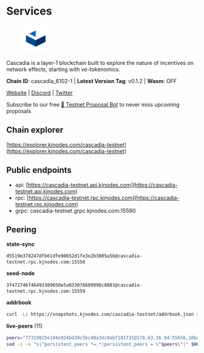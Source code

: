 # Services

<figure><img src="https://raw.githubusercontent.com/kj89/cosmos-images/main/logos/cascadia.png" alt=""><figcaption></figcaption></figure>

Cascadia is a layer-1 blockchain built to explore the  nature of incentives on network effects, starting  with ve-tokenomics.

**Chain ID**: cascadia_6102-1 | **Latest Version Tag**: v0.1.2 | **Wasm**: OFF

[Website](https://www.cascadia.foundation) | [Discord](https://discord.gg/cascadia) | [Twitter](https://twitter.com/CascadiaSystems)



Subscribe to our free [🤖 Testnet Proposal Bot](https://t.me/kjnodes_testnet_proposal_bot) to never miss upcoming proposals


## Chain explorer
[https://explorer.kjnodes.com/cascadia-testnet](https://explorer.kjnodes.com/cascadia-testnet)

## Public endpoints

* api: [https://cascadia-testnet.api.kjnodes.com](https://cascadia-testnet.api.kjnodes.com)
* rpc: [https://cascadia-testnet.rpc.kjnodes.com](https://cascadia-testnet.rpc.kjnodes.com)
* grpc: cascadia-testnet.grpc.kjnodes.com:15590

## Peering

**state-sync**

```text
d5519e378247dfb61dfe90652d1fe3e2b3005a5b@cascadia-testnet.rpc.kjnodes.com:15556
```

**seed-node**

```text
3f472746f46493309650e5a033076689996c8881@cascadia-testnet.rpc.kjnodes.com:15559
```

**addrbook**
```bash
curl -Ls https://snapshots.kjnodes.com/cascadia-testnet/addrbook.json > $HOME/.cascadiad/config/addrbook.json
```

**live-peers** (11)
```bash
peers="77319825e184e924bd30c5bcd0a3dc0abf181f31@178.63.26.94:55656,10be839bd10e61383523a0b6302b3b056c51dab9@142.132.152.46:13656,e6e3fbc13c1903ac758ce7c6fa180312b89af2e8@142.132.248.253:25656,d3e72dc135fb4534ea5a787220f040bb03394d4a@65.109.235.92:26656,d5519e378247dfb61dfe90652d1fe3e2b3005a5b@65.109.68.190:15556,21ca2712116138429aed3d72422379397c53fa86@65.109.65.248:34656,a38780ac3e28a29244df0702d3c1d61fa407db40@165.22.248.185:22056,e500ca28e37c1fcd7f7167a6fa35c90e8d0a78f5@185.182.184.191:26656,77f241dc899638b011dd7448ca7897879cb590e4@195.3.220.22:11656,5e00a5323aa21b54669be868f2d2ab1e9d581207@135.181.183.62:18656,d663b2312b55df2a3637608ee470e9610b9fc7ae@5.231.208.215:26656"
sed -i -e "s|^persistent_peers *=.*|persistent_peers = \"$peers\"|" $HOME/.cascadiad/config/config.toml
```
